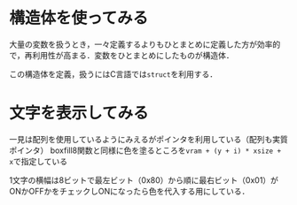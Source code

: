 # 構造体を使ってみる

大量の変数を扱うとき，一々定義するよりもひとまとめに定義した方が効率的で，再利用性が高まる．変数をひとまとめにしたものが構造体．

この構造体を定義，扱うにはC言語では`struct`を利用する．

# 文字を表示してみる

一見は配列を使用しているようにみえるがポインタを利用している（配列も実質ポインタ）
boxfill8関数と同様に色を塗るところを`vram + (y + i) * xsize + x`で指定している

1文字の横幅は8ビットで最左ビット（0x80）から順に最右ビット（0x01）がONかOFFかをチェックしONになったら色を代入する用にしている．
